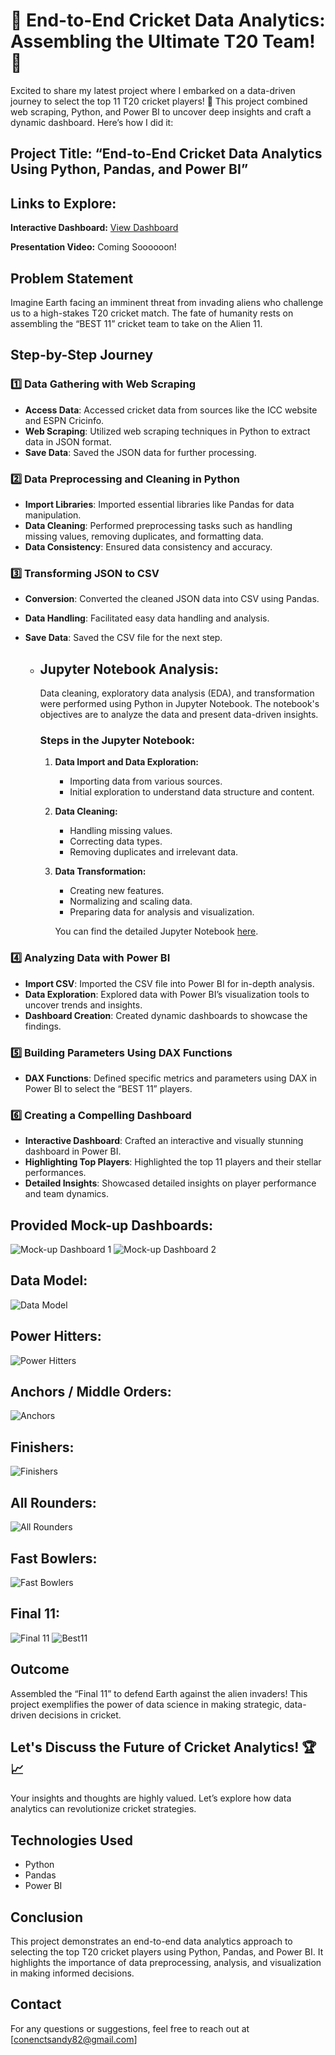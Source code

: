 # 🏏 End-to-End Cricket Data Analytics: Assembling the Ultimate T20 Team! 🎉

Excited to share my latest project where I embarked on a data-driven journey to select the top 11 T20 cricket players! 🌟 This project combined web scraping, Python, and Power BI to uncover deep insights and craft a dynamic dashboard. Here’s how I did it:

## Project Title: “End-to-End Cricket Data Analytics Using Python, Pandas, and Power BI”

## Links to Explore:
**Interactive Dashboard:** [View Dashboard](https://rb.gy/k0s630)

**Presentation Video:** Coming Soooooon!

## Problem Statement
Imagine Earth facing an imminent threat from invading aliens who challenge us to a high-stakes T20 cricket match. The fate of humanity rests on assembling the “BEST 11” cricket team to take on the Alien 11.

## Step-by-Step Journey

### 1️⃣ Data Gathering with Web Scraping
- **Access Data**: Accessed cricket data from sources like the ICC website and ESPN Cricinfo.
- **Web Scraping**: Utilized web scraping techniques in Python to extract data in JSON format.
- **Save Data**: Saved the JSON data for further processing.

### 2️⃣ Data Preprocessing and Cleaning in Python
- **Import Libraries**: Imported essential libraries like Pandas for data manipulation.
- **Data Cleaning**: Performed preprocessing tasks such as handling missing values, removing duplicates, and formatting data.
- **Data Consistency**: Ensured data consistency and accuracy.

### 3️⃣ Transforming JSON to CSV
- **Conversion**: Converted the cleaned JSON data into CSV using Pandas.
- **Data Handling**: Facilitated easy data handling and analysis.
- **Save Data**: Saved the CSV file for the next step.

    - ## Jupyter Notebook Analysis:

      Data cleaning, exploratory data analysis (EDA), and transformation were performed using Python in Jupyter Notebook. The notebook's objectives are to analyze the data 
      and present data-driven insights.

      ### Steps in the Jupyter Notebook:

       1. **Data Import and Data Exploration:**
          - Importing data from various sources.
          - Initial exploration to understand data structure and content.

       2. **Data Cleaning:**
          - Handling missing values.
          - Correcting data types.
          - Removing duplicates and irrelevant data.

       3. **Data Transformation:**
          - Creating new features.
          - Normalizing and scaling data.
          - Preparing data for analysis and visualization.   

          You can find the detailed Jupyter Notebook [here](https://shorturl.at/9Har7).

### 4️⃣ Analyzing Data with Power BI
- **Import CSV**: Imported the CSV file into Power BI for in-depth analysis.
- **Data Exploration**: Explored data with Power BI’s visualization tools to uncover trends and insights.
- **Dashboard Creation**: Created dynamic dashboards to showcase the findings.

### 5️⃣ Building Parameters Using DAX Functions
- **DAX Functions**: Defined specific metrics and parameters using DAX in Power BI to select the “BEST 11” players.

### 6️⃣ Creating a Compelling Dashboard
- **Interactive Dashboard**: Crafted an interactive and visually stunning dashboard in Power BI.
- **Highlighting Top Players**: Highlighted the top 11 players and their stellar performances.
- **Detailed Insights**: Showcased detailed insights on player performance and team dynamics.
  
## Provided Mock-up Dashboards:

![Mock-up Dashboard 1](https://github.com/connectsandy82/T20-Cricket-2022-Data-Analytics/blob/main/Mock%20up%20Dashboard%201.png)
![Mock-up Dashboard 2](https://github.com/connectsandy82/T20-Cricket-2022-Data-Analytics/blob/main/Mock%20up%20Dashboard%202.png)

## Data Model:

![Data Model](https://github.com/connectsandy82/T20-Cricket-2022-Data-Analytics/blob/main/Data%20Model.png)

## Power Hitters:

![Power Hitters](https://github.com/connectsandy82/T20-Cricket-2022-Data-Analytics/blob/main/Power%20Hitters.png)

## Anchors / Middle Orders:

![Anchors](https://github.com/connectsandy82/T20-Cricket-2022-Data-Analytics/blob/main/Anchors%20Middle%20Orders.png)

## Finishers:

![Finishers](https://github.com/connectsandy82/T20-Cricket-2022-Data-Analytics/blob/main/Finishers.png)

## All Rounders:

![All Rounders](https://github.com/connectsandy82/T20-Cricket-2022-Data-Analytics/blob/main/All%20Rounders.png)

## Fast Bowlers:

![Fast Bowlers](https://github.com/connectsandy82/T20-Cricket-2022-Data-Analytics/blob/main/Fast%20Bowlers.png)

## Final 11:

![Final 11](https://github.com/connectsandy82/T20-Cricket-2022-Data-Analytics/blob/main/Final%2011.png)
![Best11](https://github.com/connectsandy82/T20-Cricket-2022-Data-Analytics/blob/main/Best%2011%20to%20save%20our%20planet.png)

## Outcome
Assembled the “Final 11” to defend Earth against the alien invaders! This project exemplifies the power of data science in making strategic, data-driven decisions in cricket.

## Let's Discuss the Future of Cricket Analytics! 🏆📈
Your insights and thoughts are highly valued. Let’s explore how data analytics can revolutionize cricket strategies.

## Technologies Used
- Python
- Pandas
- Power BI

## Conclusion
This project demonstrates an end-to-end data analytics approach to selecting the top T20 cricket players using Python, Pandas, and Power BI. It highlights the importance of data preprocessing, analysis, and visualization in making informed decisions.

## Contact
For any questions or suggestions, feel free to reach out at [conenctsandy82@gmail.com]
